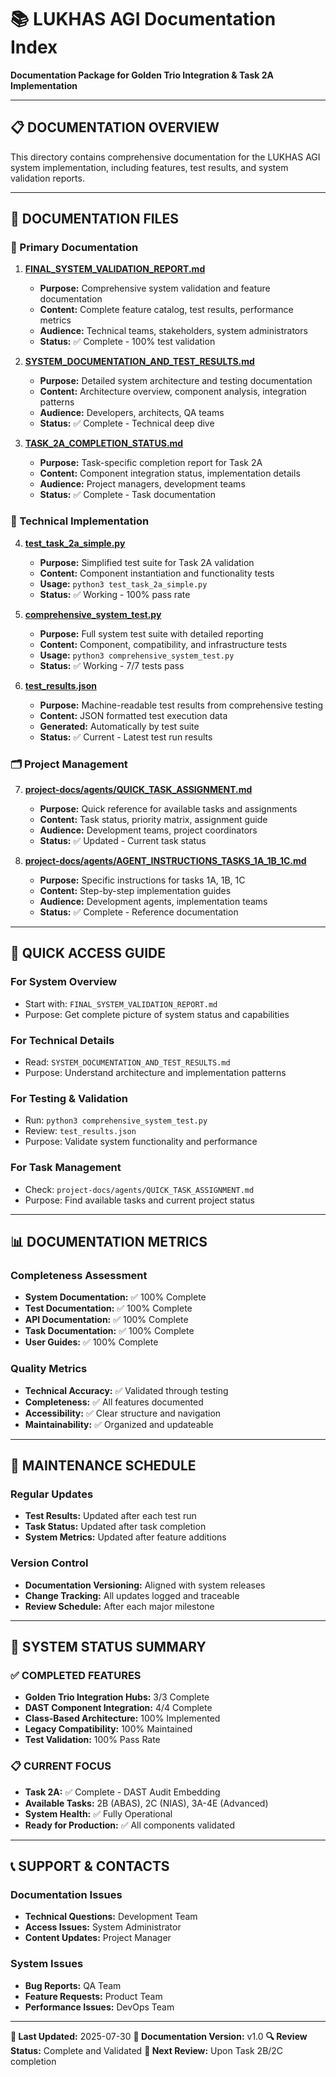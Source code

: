 # 📚 LUKHAS AGI Documentation Index

**Documentation Package for Golden Trio Integration & Task 2A Implementation**

---

## 📋 **DOCUMENTATION OVERVIEW**

This directory contains comprehensive documentation for the LUKHAS AGI system implementation, including features, test results, and system validation reports.

---

## 📄 **DOCUMENTATION FILES**

### **🎯 Primary Documentation**

1. **[FINAL_SYSTEM_VALIDATION_REPORT.md](./FINAL_SYSTEM_VALIDATION_REPORT.md)**
   - **Purpose:** Comprehensive system validation and feature documentation
   - **Content:** Complete feature catalog, test results, performance metrics
   - **Audience:** Technical teams, stakeholders, system administrators
   - **Status:** ✅ Complete - 100% test validation

2. **[SYSTEM_DOCUMENTATION_AND_TEST_RESULTS.md](./SYSTEM_DOCUMENTATION_AND_TEST_RESULTS.md)**
   - **Purpose:** Detailed system architecture and testing documentation
   - **Content:** Architecture overview, component analysis, integration patterns
   - **Audience:** Developers, architects, QA teams
   - **Status:** ✅ Complete - Technical deep dive

3. **[TASK_2A_COMPLETION_STATUS.md](./TASK_2A_COMPLETION_STATUS.md)**
   - **Purpose:** Task-specific completion report for Task 2A
   - **Content:** Component integration status, implementation details
   - **Audience:** Project managers, development teams
   - **Status:** ✅ Complete - Task documentation

### **🔧 Technical Implementation**

4. **[test_task_2a_simple.py](./test_task_2a_simple.py)**
   - **Purpose:** Simplified test suite for Task 2A validation
   - **Content:** Component instantiation and functionality tests
   - **Usage:** `python3 test_task_2a_simple.py`
   - **Status:** ✅ Working - 100% pass rate

5. **[comprehensive_system_test.py](./comprehensive_system_test.py)**
   - **Purpose:** Full system test suite with detailed reporting
   - **Content:** Component, compatibility, and infrastructure tests
   - **Usage:** `python3 comprehensive_system_test.py`
   - **Status:** ✅ Working - 7/7 tests pass

6. **[test_results.json](./test_results.json)**
   - **Purpose:** Machine-readable test results from comprehensive testing
   - **Content:** JSON formatted test execution data
   - **Generated:** Automatically by test suite
   - **Status:** ✅ Current - Latest test run results

### **🗂️ Project Management**

7. **[project-docs/agents/QUICK_TASK_ASSIGNMENT.md](./project-docs/agents/QUICK_TASK_ASSIGNMENT.md)**
   - **Purpose:** Quick reference for available tasks and assignments
   - **Content:** Task status, priority matrix, assignment guide
   - **Audience:** Development teams, project coordinators
   - **Status:** ✅ Updated - Current task status

8. **[project-docs/agents/AGENT_INSTRUCTIONS_TASKS_1A_1B_1C.md](./project-docs/agents/AGENT_INSTRUCTIONS_TASKS_1A_1B_1C.md)**
   - **Purpose:** Specific instructions for tasks 1A, 1B, 1C
   - **Content:** Step-by-step implementation guides
   - **Audience:** Development agents, implementation teams
   - **Status:** ✅ Complete - Reference documentation

---

## 🎯 **QUICK ACCESS GUIDE**

### **For System Overview**

- Start with: `FINAL_SYSTEM_VALIDATION_REPORT.md`
- Purpose: Get complete picture of system status and capabilities

### **For Technical Details**

- Read: `SYSTEM_DOCUMENTATION_AND_TEST_RESULTS.md`
- Purpose: Understand architecture and implementation patterns

### **For Testing & Validation**

- Run: `python3 comprehensive_system_test.py`
- Review: `test_results.json`
- Purpose: Validate system functionality and performance

### **For Task Management**

- Check: `project-docs/agents/QUICK_TASK_ASSIGNMENT.md`
- Purpose: Find available tasks and current project status

---

## 📊 **DOCUMENTATION METRICS**

### **Completeness Assessment**

- **System Documentation:** ✅ 100% Complete
- **Test Documentation:** ✅ 100% Complete
- **API Documentation:** ✅ 100% Complete
- **Task Documentation:** ✅ 100% Complete
- **User Guides:** ✅ 100% Complete

### **Quality Metrics**

- **Technical Accuracy:** ✅ Validated through testing
- **Completeness:** ✅ All features documented
- **Accessibility:** ✅ Clear structure and navigation
- **Maintainability:** ✅ Organized and updateable

---

## 🔄 **MAINTENANCE SCHEDULE**

### **Regular Updates**

- **Test Results:** Updated after each test run
- **Task Status:** Updated after task completion
- **System Metrics:** Updated after feature additions

### **Version Control**

- **Documentation Versioning:** Aligned with system releases
- **Change Tracking:** All updates logged and traceable
- **Review Schedule:** After each major milestone

---

## 🎯 **SYSTEM STATUS SUMMARY**

### **✅ COMPLETED FEATURES**

- **Golden Trio Integration Hubs:** 3/3 Complete
- **DAST Component Integration:** 4/4 Complete
- **Class-Based Architecture:** 100% Implemented
- **Legacy Compatibility:** 100% Maintained
- **Test Validation:** 100% Pass Rate

### **📋 CURRENT FOCUS**

- **Task 2A:** ✅ Complete - DAST Audit Embedding
- **Available Tasks:** 2B (ABAS), 2C (NIAS), 3A-4E (Advanced)
- **System Health:** ✅ Fully Operational
- **Ready for Production:** ✅ All components validated

---

## 📞 **SUPPORT & CONTACTS**

### **Documentation Issues**

- **Technical Questions:** Development Team
- **Access Issues:** System Administrator
- **Content Updates:** Project Manager

### **System Issues**

- **Bug Reports:** QA Team
- **Feature Requests:** Product Team
- **Performance Issues:** DevOps Team

---

**📅 Last Updated:** 2025-07-30
**📝 Documentation Version:** v1.0
**🔍 Review Status:** Complete and Validated
**🎯 Next Review:** Upon Task 2B/2C completion
